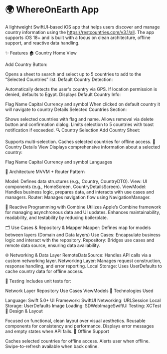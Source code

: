 # 🌍 WhereOnEarth App

A lightweight SwiftUI-based iOS app that helps users discover and manage country information using the https://restcountries.com/v3.1/all. The app supports iOS 18+ and is built with a focus on clean architecture, offline support, and reactive data handling.

✨ Features
🏠 Country Home View

Add Country Button:

Opens a sheet to search and select up to 5 countries to add to the “Selected Countries” list.
Default Country Detection:

Automatically detects the user's country via GPS.
If location permission is denied, defaults to Egypt.
Displays Default Country Info:

Flag
Name
Capital
Currency and symbol
When clicked on default country it will navigate to country Details
Selected Countries Section:

Shows selected countries with flag and name.
Allows removal via delete button and confirmation dialog.
Limits selection to 5 countries with toast notification if exceeded.
🔍 Country Selection
Add Country Sheet:

Supports multi-selection.
Caches selected countries for offline access.
📄 Country Details View
Displays comprehensive information about a selected country:

Flag
Name
Capital
Currency and symbol
Languages

🧱 Architecture
MVVM + Router Pattern

Model: Defines data structures (e.g., Country, CountryDTO).
View: UI components (e.g., HomeScreen, CountryDetailsScreen).
ViewModel: Handles business logic, prepares data, and interacts with use cases and managers.
Router: Manages navigation flow using NavigationManager.

🔁 Reactive Programming with Combine
Utilizes Apple’s Combine framework for managing asynchronous data and UI updates.
Enhances maintainability, readability, and testability by reducing boilerplate.

🗂 Use Cases & Repository & Mapper
Mapper: Defines map for models between layers (Domain and Data layers)
Use Cases: Encapsulate business logic and interact with the repository.
Repository: Bridges use cases and remote data source, ensuring data availability.

🌐 Networking & Data Layer
RemoteDataSource: Handles API calls via a custom networking layer.
Networking Layer: Manages request construction, response handling, and error reporting.
Local Storage: Uses UserDefaults to cache country data for offline access.

🧪 Testing
Includes unit tests for:

Network Layer
Repository
Use Cases
ViewModels
🧰 Technologies Used

Language: Swift 5.0+
UI Framework: SwiftUI
Networking: URLSession
Local Storage: UserDefaults
Image Loading: SDWebImageSwiftUI
Testing: XCTest
🎨 Design & Layout

Focused on functional, clean layout over visual aesthetics.
Reusable components for consistency and performance.
Displays error messages and empty states when API fails.
📶 Offline Support

Caches selected countries for offline access.
Alerts user when offline.
Swipe-to-refresh available when back online.
